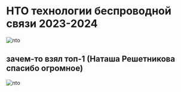 # НТО технологии беспроводной связи 2023-2024
![nto](https://avatars.dzeninfra.ru/get-zen_doc/271828/pub_65ddddf8d81e6e78f487df62_65dddf580feeaa2ff6e217d0/scale_1200)
## зачем-то взял топ-1 (Наташа Решетникова спасибо огромное)
![nto](https://ntcontest.ru/upload/iblock/ef7/mnd6wh1jdm1gictl9mrf3reedydnb3x0.jpg)
